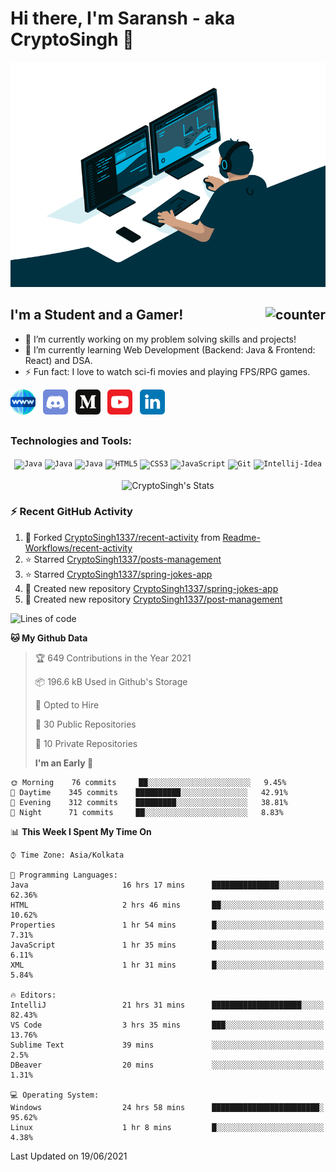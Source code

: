 # Hi there, I'm Saransh - aka CryptoSingh 👋

<div align="center">
<img src="https://github.com/CryptoSingh1337/CryptoSingh1337/blob/master/icons/code.gif" height="360px" width="640px" alt="gif"/>
</div>

## I'm a Student and a Gamer!<img src="https://komarev.com/ghpvc/?username=cryptosingh1337" alt="counter" align="right"/>

- 🔭 I’m currently working on my problem solving skills and projects!
- 🌱 I’m currently learning Web Development (Backend: Java & Frontend: React) and DSA.
- ⚡ Fun fact: I love to watch sci-fi movies and playing FPS/RPG games.

<a href="https://cryptosingh1337.github.io/" target="_blank"><img alt="website" height="40px" width="40px" src="./icons/world-wide-web.svg"/></a>&nbsp;&nbsp;
<a href="https://discord.gg/6efHuzv" target="_blank"><img alt="discord" height="40px" width="40px" src="https://raw.githubusercontent.com/edent/SuperTinyIcons/master/images/svg/discord.svg"/></a>&nbsp;&nbsp;
<a href="https://cryptosingh1337.medium.com/" target="_blank"><img alt="Medium" height="40px" width="40px" src="https://raw.githubusercontent.com/edent/SuperTinyIcons/master/images/svg/medium.svg"/></a>&nbsp;&nbsp;
<a href="https://www.youtube.com/cryptosingh" target="_blank"><img alt="youtube" height="40px" width="40px" src="https://raw.githubusercontent.com/edent/SuperTinyIcons/master/images/svg/youtube.svg"/></a>&nbsp;&nbsp;
<a href="https://www.linkedin.com/in/saransh-kumar-2k19/" target="_blank"><img alt="linkedin" height="40px" width="40px" src="https://raw.githubusercontent.com/edent/SuperTinyIcons/master/images/svg/linkedin.svg"/></a>

##

### Technologies and Tools:

<div align="center">
<code><img alt="Java" height="40px" width="40px" src="https://raw.githubusercontent.com/tomchen/stack-icons/master/logos/java.svg" title="Java"/></code>
<code><img alt="Java" height="40px" width="40px" src="https://raw.githubusercontent.com/tomchen/stack-icons/master/logos/spring.svg" title="Spring"/></code>
<code><img alt="Java" height="40px" width="40px" src="https://raw.githubusercontent.com/tomchen/stack-icons/master/logos/hibernate.svg" title="Hibernate"/></code>
<code><img alt="HTML5" height="40px" width="40px" src="https://raw.githubusercontent.com/tomchen/stack-icons/master/logos/html-5.svg" title="HTML5"/></code>
<code><img alt="CSS3" height="40px" width="40px" src="https://raw.githubusercontent.com/tomchen/stack-icons/master/logos/css-3.svg" title="CSS3"/></code>
<code><img alt="JavaScript" height="40px" width="40px" src="https://raw.githubusercontent.com/tomchen/stack-icons/master/logos/bootstrap.svg" title="Bootstrap"/></code>
<code><img alt="Git" height="40px" width="40px" src="https://raw.githubusercontent.com/tomchen/stack-icons/master/logos/git-icon.svg" title="Git"/></code>
<code><img alt="Intellij-Idea" height="40px" width="40px" src="https://raw.githubusercontent.com/tomchen/stack-icons/master/logos/intellij-idea.svg" title="Intellij-IDEA"/></code>
</div>
<br>
<div align="center">
<img  alt="CryptoSingh's Stats" src="https://github-readme-stats.vercel.app/api?username=CryptoSingh1337&show_icons=true&bg_color=FFFFFF&title_color=003140&icon_color=003140&text_color=0486AA" title="Stats"/>
</div>

### ⚡ Recent GitHub Activity

<!--RECENT_ACTIVITY:start-->
1. 🔱 Forked [CryptoSingh1337/recent-activity](https://github.com/CryptoSingh1337/recent-activity) from [Readme-Workflows/recent-activity](https://github.com/Readme-Workflows/recent-activity)
2. ⭐ Starred [CryptoSingh1337/posts-management](https://github.com/CryptoSingh1337/posts-management)
3. ⭐ Starred [CryptoSingh1337/spring-jokes-app](https://github.com/CryptoSingh1337/spring-jokes-app)
4. 📔 Created new repository [CryptoSingh1337/spring-jokes-app](https://github.com/CryptoSingh1337/spring-jokes-app)
5. 📔 Created new repository [CryptoSingh1337/post-management](https://github.com/CryptoSingh1337/post-management)
<!--RECENT_ACTIVITY:end-->


<!--START_SECTION:waka-->

![Lines of code](https://img.shields.io/badge/From%20Hello%20World%20I%27ve%20Written-345895%20lines%20of%20code-blue)

**🐱 My Github Data**

> 🏆 649 Contributions in the Year 2021
>
> 📦 196.6 kB Used in Github's Storage
>
> 💼 Opted to Hire
>
> 📜 30 Public Repositories
>
> 🔑 10 Private Repositories
>
> **I'm an Early 🐤**

```text
🌞 Morning    76 commits     ██░░░░░░░░░░░░░░░░░░░░░░░   9.45%
🌆 Daytime    345 commits    ██████████░░░░░░░░░░░░░░░   42.91%
🌃 Evening    312 commits    █████████░░░░░░░░░░░░░░░░   38.81%
🌙 Night      71 commits     ██░░░░░░░░░░░░░░░░░░░░░░░   8.83%

```

📊 **This Week I Spent My Time On**

```text
⌚︎ Time Zone: Asia/Kolkata

💬 Programming Languages:
Java                     16 hrs 17 mins      ███████████████░░░░░░░░░░   62.36%
HTML                     2 hrs 46 mins       ██░░░░░░░░░░░░░░░░░░░░░░░   10.62%
Properties               1 hr 54 mins        █░░░░░░░░░░░░░░░░░░░░░░░░   7.31%
JavaScript               1 hr 35 mins        █░░░░░░░░░░░░░░░░░░░░░░░░   6.11%
XML                      1 hr 31 mins        █░░░░░░░░░░░░░░░░░░░░░░░░   5.84%

🔥 Editors:
IntelliJ                 21 hrs 31 mins      ████████████████████░░░░░   82.43%
VS Code                  3 hrs 35 mins       ███░░░░░░░░░░░░░░░░░░░░░░   13.76%
Sublime Text             39 mins             ░░░░░░░░░░░░░░░░░░░░░░░░░   2.5%
DBeaver                  20 mins             ░░░░░░░░░░░░░░░░░░░░░░░░░   1.31%

💻 Operating System:
Windows                  24 hrs 58 mins      ████████████████████████░   95.62%
Linux                    1 hr 8 mins         █░░░░░░░░░░░░░░░░░░░░░░░░   4.38%

```

Last Updated on 19/06/2021

<!--END_SECTION:waka-->
